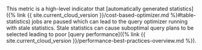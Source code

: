 This metric is a high-level indicator that [automatically generated statistics]({% link {{ site.current_cloud_version }}/cost-based-optimizer.md %}#table-statistics) jobs are paused which can lead to the query optimizer running with stale statistics. Stale statistics can cause suboptimal query plans to be selected leading to poor [query performance]({% link {{ site.current_cloud_version }}/performance-best-practices-overview.md %}).